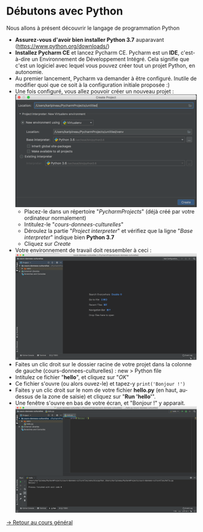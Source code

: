 # Débutons avec Python
Nous allons à présent découvrir le langage de programmation Python

- **Assurez-vous d'avoir bien installer Python 3.7** auparavant (https://www.python.org/downloads/)
- **Installez Pycharm CE** et lancez Pycharm CE. Pycharm est un **IDE**, c'est-à-dire un Environnement de Développement Intégré. Cela signifie que c'est un logiciel avec lequel vous pouvez créer tout un projet Python, en autonomie.
- Au premier lancement, Pycharm va demander à être configuré. Inutile de modifier quoi que ce soit à la configuration initiale proposée :)
- Une fois configuré, vous allez pouvoir créer un nouveau projet :
![Créez un nouveau projet](/media/cours-2-capt-1.png)
  - Placez-le dans un répertoire "*PycharmProjects*" (déjà créé par votre ordinateur normalement)
  - Intitulez-le "*cours-donnees-culturelles*"
  - Déroulez la partie "*Project interpreter*" et vérifiez que la ligne "*Base interpreter*" indique bien **Python 3.7**
  - Cliquez sur *Create*
- Votre environnement de travail doit ressembler à ceci :
![Environnement de travail](/media/cours-2-capt-2.png)
- Faites un clic droit sur le dossier racine de votre projet dans la colonne de gauche (cours-donnees-culturelles) : new > Python file
- Intitulez ce fichier "**hello**", et cliquez sur "*OK*"
- Ce fichier s'ouvre (ou alors ouvez-le) et tapez-y `print('Bonjour !')`
- Faites y un clic droit sur le nom de votre fichier **hello.py** (en haut, au-dessus de la zone de saisie) et cliquez sur "**Run 'hello'**".
- Une fenêtre s'ouvre en bas de votre écran, et "Bonjour !" y apparait.
![Environnement de travail](/media/cours-2-capt-3.png)

[-> Retour au cours général](cours-2.md)
